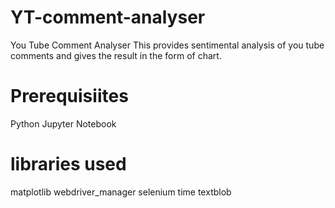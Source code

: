 # YT-comment-analyser
You Tube Comment Analyser
This provides sentimental analysis of you tube comments and gives the result in the form of chart.
# Prerequisiites
Python
Jupyter Notebook
# libraries used
matplotlib
webdriver_manager
selenium
time
textblob

